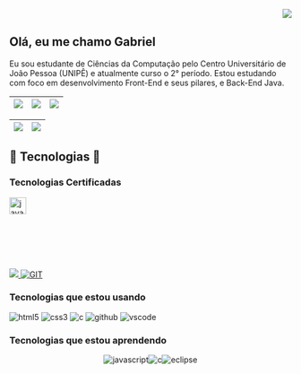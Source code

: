 <img align="right" src="https://komarev.com/ghpvc/?username=Gabb83&color=ff69b4"><br>

## Olá, eu me chamo Gabriel

Eu sou estudante de Ciências da Computação pelo Centro Universitário de João Pessoa (UNIPÊ) e atualmente curso o 2° período. Estou estudando com foco em desenvolvimento Front-End e seus pilares, e Back-End Java.

| <img src="https://github-readme-stats.vercel.app/api?username=Gabb83&show_icons=true&theme=tokyonight"> | <img src="http://github-profile-summary-cards.vercel.app/api/cards/most-commit-language?username=Gabb83&theme=tokyonight"> | <img src="https://github-readme-stats.vercel.app/api/top-langs/?username=Gabb83&layout=compact&theme=tokyonight"> |
| :-: | :-: | :-: |

| <img src="http://github-profile-summary-cards.vercel.app/api/cards/profile-details?username=Gabb83&theme=tokyonight"> | <img src="https://github-readme-streak-stats.herokuapp.com/?user=Gabb83&theme=tokyonight&hide_border=true&date_format=M%20j%5B%2C%20Y%5D&background=1A1B27&stroke=35AFA3&ring=BF91F3&fire=BF91F3&currStreakNum=BF91F3&sideNums=BF91F3&currStreakLabel=BF91F3&sideLabels=BF91F3&dates=35AFA3"> |
| :-: | :-: |

## 🎃 Tecnologias 🌟
### Tecnologias Certificadas
<a href="https://www.devmedia.com.br/certificado/tecnologia/java/gabriel-evangelista-de-almeida">
    <img src="https://img.shields.io/badge/Java-ED8B00?style=for-the-badge&logo=openjdk&logoColor=white"
    alt="java" align="center" height="30px">
  </a>
  <br><br>
<div class="linguagens">
  <a href="https://www.devmedia.com.br/certificado/tecnologia/sql/gabriel-evangelista-de-almeida">
    <img src="https://img.shields.io/badge/MySQL-005C84?style=for-the-badge&logo=mysql&logoColor=white" style="margin-top:80px;">
  </a>
  <a href="https://www.devmedia.com.br/certificado/tecnologia/git/gabriel-evangelista-de-almeida" target="_blank">
    <img src="https://img.shields.io/badge/GIT-E44C30?style=for-the-badge&logo=git&logoColor=white" alt="GIT">
  </a>
<div>
  
### Tecnologias que estou usando 
<div class="linguagens" >
  <img src="https://img.shields.io/badge/HTML5-E34F26?style=for-the-badge&logo=html5&logoColor=white"
    alt="html5" algin="center">
  <img src="https://img.shields.io/badge/CSS3-1572B6?style=for-the-badge&logo=css3&logoColor=white"
    alt="css3" algin="center">
  <img src="https://img.shields.io/badge/C-00599C?style=for-the-badge&logo=c&logoColor=white"
    alt="c" algin="center">
  <img src="https://img.shields.io/badge/GitHub-100000?style=for-the-badge&logo=github&logoColor=white"
    alt="github" algin="center">
  <img src="https://img.shields.io/badge/Visual_Studio_Code-0078D4?style=for-the-badge&logo=visual%20studio%20code&logoColor=white"
    alt="vscode" algin="center">
</div>


### Tecnologias que estou aprendendo  
<div class="linguagens" style="display: flex; align-itens: center; justify-content: center;">
  <img src="https://img.shields.io/badge/JavaScript-323330?style=for-the-badge&logo=javascript&logoColor=F7DF1E"
    alt="javascript" algin="center">
  <img src="https://img.shields.io/badge/C-00599C?style=for-the-badge&logo=c&logoColor=white"
    alt="c" algin="center">
  <img src="https://img.shields.io/badge/Eclipse-2C2255?style=for-the-badge&logo=eclipse&logoColor=white"
    alt="eclipse" algin="center">
</div>

<!---->
